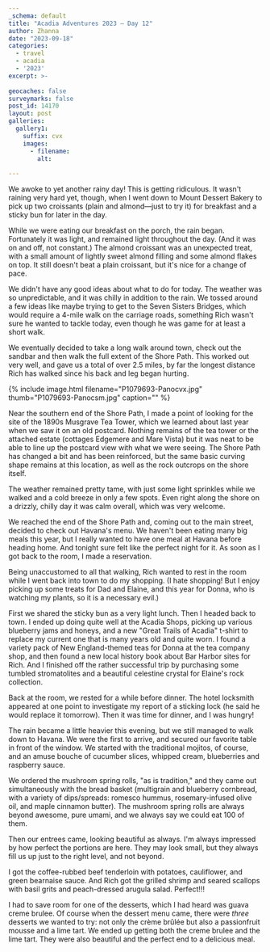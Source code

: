 ```yaml
---
_schema: default
title: "Acadia Adventures 2023 – Day 12"
author: Zhanna
date: "2023-09-18"
categories: 
  - travel
  - acadia
  - '2023'
excerpt: >-
  
geocaches: false
surveymarks: false
post_id: 14170
layout: post
galleries:
  gallery1:
    suffix: cvx
    images:
      - filename: 
        alt:
    
---
```


<!-- ## Shore Path/Musgrave Tea Tower
https://swhpl.digitalarchive.us/items/show/7410
https://swhpl.digitalarchive.us/items/show/9149 -->


We awoke to yet another rainy day! This is getting ridiculous. It wasn't raining very hard yet, though, when I went down to Mount Dessert Bakery to pick up two croissants (plain and almond—just to try it) for breakfast and a sticky bun for later in the day.

While we were eating our breakfast on the porch, the rain began. Fortunately it was light, and remained light throughout the day. (And it was on and off, not constant.) The almond croissant was an unexpected treat, with a small amount of lightly sweet almond filling and some almond flakes on top. It still doesn't beat a plain croissant, but it's nice for a change of pace.

We didn't have any good ideas about what to do for today. The weather was so unpredictable, and it was chilly in addition to the rain. We tossed around a few ideas like maybe trying to get to the Seven Sisters Bridges, which would require a 4-mile walk on the carriage roads, something Rich wasn't sure he wanted to tackle today, even though he was game for at least a short walk. 

We eventually decided to take a long walk around town, check out the sandbar and then walk the full extent of the Shore Path. This worked out very well, and gave us a total of over 2.5 miles, by far the longest distance Rich has walked since his back and leg began hurting. 

{% include image.html filename="P1079693-Panocvx.jpg" thumb="P1079693-Panocsm.jpg" caption="" %}

Near the southern end of the Shore Path, I made a point of looking for the site of the 1890s Musgrave Tea Tower, which we learned about last year when we saw it on an old postcard. Nothing remains of the tea tower or the attached estate (cottages Edgemere and Mare Vista) but it was neat to be able to line up the postcard view with what we were seeing. The Shore Path has changed a bit and has been reinforced, but the same basic curving shape remains at this location, as well as the rock outcrops on the shore itself.

The weather remained pretty tame, with just some light sprinkles while we walked and a cold breeze in only a few spots. Even right along the shore on a drizzly, chilly day it was calm overall, which was very welcome.

We reached the end of the Shore Path and, coming out to the main street, decided to check out Havana's menu. We haven't been eating many big meals this year, but I really wanted to have one meal at Havana before heading home. And tonight sure felt like the perfect night for it.  As soon as I got back to the room, I made a reservation.

Being unaccustomed to all that walking, Rich wanted to rest in the room while I went back into town to do my shopping. (I hate shopping! But I enjoy picking up some treats for Dad and Elaine, and this year for Donna, who is watching my plants, so it is a necessary evil.) 

First we shared the sticky bun as a very light lunch. Then I headed back to town. I ended up doing quite well at the Acadia Shops, picking up various blueberry jams and honeys, and a new "Great Trails of Acadia" t-shirt to replace my current one that is many years old and quite worn. I found a variety pack of New England-themed teas for Donna at the tea company shop, and then found a new local history book about Bar Harbor sites for Rich. And I finished off the rather successful trip by purchasing some tumbled stromatolites and a beautiful celestine crystal for Elaine's rock collection.

Back at the room, we rested for a while before dinner. The hotel locksmith appeared at one point to investigate my report of a sticking lock (he said he would replace it tomorrow). Then it was time for dinner, and I was hungry!

The rain became a little heavier this evening, but we still managed to walk down to Havana. We were the first to arrive, and secured our favorite table in front of the window. We started with the traditional mojitos, of course, and an amuse bouche of cucumber slices, whipped cream, blueberries and raspberry sauce.

We ordered the mushroom spring rolls, "as is tradition," and they came out simultaneously with the bread basket (multigrain and blueberry cornbread, with a variety of dips/spreads: romesco hummus, rosemary-infused olive oil, and maple cinnamon butter). The mushroom spring rolls are always beyond awesome, pure umami, and we always say we could eat 100 of them.

Then our entrees came, looking beautiful as always. I'm always impressed by how perfect the portions are here. They may look small, but they always fill us up just to the right level, and not beyond. 

I got the coffee-rubbed beef tenderloin with potatoes, cauliflower, and green bearnaise sauce. And Rich got the grilled shrimp and seared scallops with basil grits and peach-dressed arugula salad. Perfect!!! 

I had to save room for one of the desserts, which I had heard was guava creme brulee. Of course when the dessert menu came, there were _three_ desserts we wanted to try: not only the crème brûlée but also a passionfruit mousse and a lime tart. We ended up getting both the creme brulee and the lime tart. They were also beautiful and the perfect end to a delicious meal.

